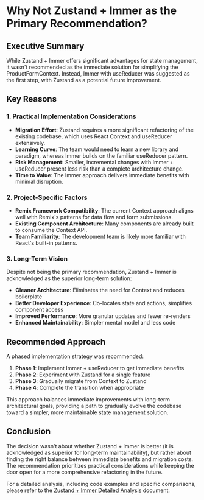 # Why Not Zustand + Immer as the Primary Recommendation?

## Executive Summary

While Zustand + Immer offers significant advantages for state management, it wasn't recommended as the immediate solution for simplifying the ProductFormContext. Instead, Immer with useReducer was suggested as the first step, with Zustand as a potential future improvement.

## Key Reasons

### 1. Practical Implementation Considerations

- **Migration Effort**: Zustand requires a more significant refactoring of the existing codebase, which uses React Context and useReducer extensively.
- **Learning Curve**: The team would need to learn a new library and paradigm, whereas Immer builds on the familiar useReducer pattern.
- **Risk Management**: Smaller, incremental changes with Immer + useReducer present less risk than a complete architecture change.
- **Time to Value**: The Immer approach delivers immediate benefits with minimal disruption.

### 2. Project-Specific Factors

- **Remix Framework Compatibility**: The current Context approach aligns well with Remix's patterns for data flow and form submissions.
- **Existing Component Architecture**: Many components are already built to consume the Context API.
- **Team Familiarity**: The development team is likely more familiar with React's built-in patterns.

### 3. Long-Term Vision

Despite not being the primary recommendation, Zustand + Immer is acknowledged as the superior long-term solution:

- **Cleaner Architecture**: Eliminates the need for Context and reduces boilerplate
- **Better Developer Experience**: Co-locates state and actions, simplifies component access
- **Improved Performance**: More granular updates and fewer re-renders
- **Enhanced Maintainability**: Simpler mental model and less code

## Recommended Approach

A phased implementation strategy was recommended:

1. **Phase 1**: Implement Immer + useReducer to get immediate benefits
2. **Phase 2**: Experiment with Zustand for a single feature
3. **Phase 3**: Gradually migrate from Context to Zustand
4. **Phase 4**: Complete the transition when appropriate

This approach balances immediate improvements with long-term architectural goals, providing a path to gradually evolve the codebase toward a simpler, more maintainable state management solution.

## Conclusion

The decision wasn't about whether Zustand + Immer is better (it is acknowledged as superior for long-term maintainability), but rather about finding the right balance between immediate benefits and migration costs. The recommendation prioritizes practical considerations while keeping the door open for a more comprehensive refactoring in the future.

For a detailed analysis, including code examples and specific comparisons, please refer to the [Zustand + Immer Detailed Analysis](./zustand-immer-detailed-analysis.md) document.
